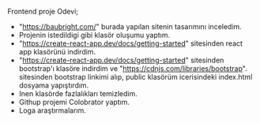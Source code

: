 Frontend proje Odevi;

- "https://baubright.com/" burada yapılan sitenin tasarımını inceledim.
- Projenin istedildigi gibi klasör oluşumu yaptım.
- "https://create-react-app.dev/docs/getting-started" sitesinden react app klasörünü indirdim.
- "https://create-react-app.dev/docs/getting-started" sitesinden bootstrap'ı klasöre indirdim ve "https://cdnjs.com/libraries/bootstrap". sitesinden bootstrap linkimi alıp, public klasörüm icerisindeki index.html dosyama yapıştırdım.
- Inen klasörde fazlalıkları temizledim.
- Githup projemi Colobrator yaptım.
- Loga araştırmalarım.
<!--<img src=/assets/images/logo/logo.png" alt="logo"></img>-->